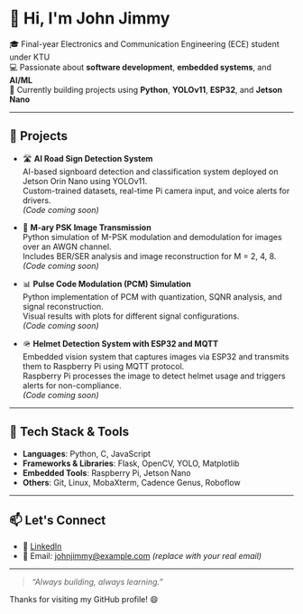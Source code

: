# 👋 Hi, I'm John Jimmy

🎓 Final-year Electronics and Communication Engineering (ECE) student under KTU  
💻 Passionate about **software development**, **embedded systems**, and **AI/ML**  
🔧 Currently building projects using **Python**, **YOLOv11**, **ESP32**, and **Jetson Nano**

---

## 🚀 Projects

- 🛣️ **AI Road Sign Detection System**  
  AI-based signboard detection and classification system deployed on Jetson Orin Nano using YOLOv11.  
  Custom-trained datasets, real-time Pi camera input, and voice alerts for drivers.  
  *(Code coming soon)*

- 📡 **M-ary PSK Image Transmission**  
  Python simulation of M-PSK modulation and demodulation for images over an AWGN channel.  
  Includes BER/SER analysis and image reconstruction for M = 2, 4, 8.  
  *(Code coming soon)*

- 📊 **Pulse Code Modulation (PCM) Simulation**  
  Python implementation of PCM with quantization, SQNR analysis, and signal reconstruction.  
  Visual results with plots for different signal configurations.  
  *(Code coming soon)*

- 🪖 **Helmet Detection System with ESP32 and MQTT**  
  Embedded vision system that captures images via ESP32 and transmits them to Raspberry Pi using MQTT protocol.  
  Raspberry Pi processes the image to detect helmet usage and triggers alerts for non-compliance.  
  *(Code coming soon)*

---

## 🧰 Tech Stack & Tools

- **Languages**: Python, C, JavaScript  
- **Frameworks & Libraries**: Flask, OpenCV, YOLO, Matplotlib  
- **Embedded Tools**: Raspberry Pi, Jetson Nano
- **Others**: Git, Linux, MobaXterm, Cadence Genus, Roboflow

---

## 📫 Let's Connect

- 💼 [LinkedIn](https://www.linkedin.com/in/john-jimmy-05306b253)
- 📧 Email: johnjimmy@example.com *(replace with your real email)*

---

> _“Always building, always learning.”_

Thanks for visiting my GitHub profile! 😄
